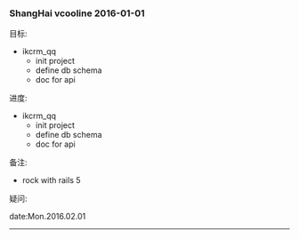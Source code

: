 ### ShangHai vcooline 2016-01-01

目标:

- ikcrm_qq
  - init project
  - define db schema
  - doc for api

进度:

- ikcrm_qq
  - init project
  - define db schema
  - doc for api

备注:

- rock with rails 5

疑问:

date:Mon.2016.02.01

---------------------------------
